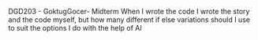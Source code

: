 DGD203 - GoktugGocer- Midterm
When I wrote the code I wrote the story and the code myself, but how many different if else variations should I use to suit the options I do with the help of AI
